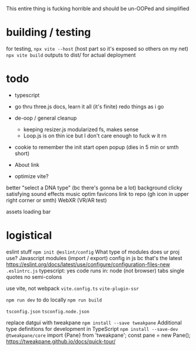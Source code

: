 This entire thing is fucking horrible and should be un-OOPed and simplified







# building / testing
for testing, `npx vite --host` (host part so it's exposed so others on my net)
`npx vite build` outputs to dist/ for actual deployment





# todo
  * typescript
  * go thru three.js docs, learn it all (it's finite) redo things as i go

* de-oop / general cleanup
  * keeping resizer.js modularized fs, makes sense
  * Loop.js is on thin ice but I don't care enough to fuck w it rn


* cookie to remember the init start open popup (dies in 5 min or smth short)
* About link
* optimize vite?

better "select a DNA type" (bc there's gonna be a lot)
background
clicky satisfying sound effects
music
optim favicons
link to repo (gh icon in upper right corner or smth)
WebXR (VR/AR test)

assets loading bar

# logistical

eslint stuff
`npm init @eslint/config`
What type of modules does ur proj use? Javascript modules (import / export)
config in js bc that's the latest https://eslint.org/docs/latest/use/configure/configuration-files-new `.eslintrc.js`
typescript: yes
code runs in: node (not browser)
tabs
single quotes
no semi-colons


use vite, not webpack
`vite.config.ts`
`vite-plugin-ssr`

`npm run dev` to do locally
`npm run build`


`tsconfig.json`
`tsconfig.node.json`


replace datgui with tweakpane
`npm install --save tweakpane`
Additional type definitions for development in TypeScript
`npm install --save-dev @tweakpane/core`
import {Pane} from 'tweakpane';
const pane = new Pane();
https://tweakpane.github.io/docs/quick-tour/